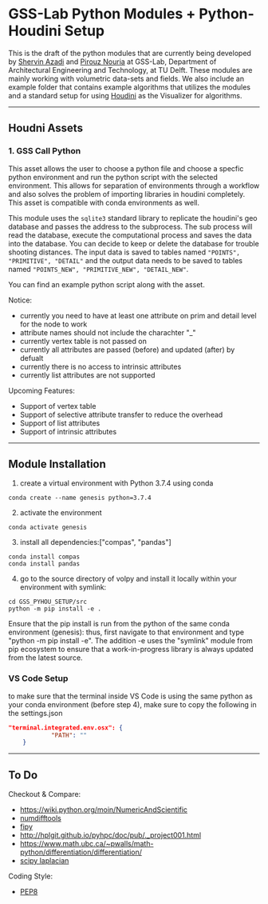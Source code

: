 # GSS-Lab Python Modules + Python-Houdini Setup

This is the draft of the python modules that are currently being developed by [Shervin Azadi](https://github.com/shervinazadi) and [Pirouz Nouria](https://github.com/Pirouz-Nourian) at GSS-Lab, Department of Architectural Engineering and Technology, at TU Delft. These modules are mainly working with volumetric data-sets and fields. We also include an example folder that contains example algorithms that utilizes the modules and a standard setup for using [Houdini](https://www.sidefx.com/) as the Visualizer for algorithms.

---

## Houdni Assets

### 1. GSS Call Python

This asset allows the user to choose a python file and choose a specfic python environment and run the python script with the selected environment. This allows for separation of environments through a workflow and also solves the problem of importing libraries in houdini completely. This asset is compatible with conda environments as well.

This module uses the `sqlite3` standard library to replicate the houdini's geo database and passes the address to the subprocess. The sub process will read the database, execute the computational process and saves the data into the database. You can decide to keep or delete the database for trouble shooting distances. The input data is saved to tables named `"POINTS", "PRIMITIVE", "DETAIL"` and the output data needs to be saved to tables named `"POINTS_NEW", "PRIMITIVE_NEW", "DETAIL_NEW"`.

You can find an example python script along with the asset.

Notice:

- currently you need to have at least one attribute on prim and detail level for the node to work
- attribute names should not include the charachter "\_"
- currently vertex table is not passed on
- currently all attributes are passed (before) and updated (after) by defualt
- currently there is no access to intrinsic attributes
- currently list attributes are not supported

Upcoming Features:

- Support of vertex table
- Support of selective attribute transfer to reduce the overhead
- Support of list attributes
- Support of intrinsic attributes

---

## Module Installation

1. create a virtual environment with Python 3.7.4 using conda

```Shell Script
conda create --name genesis python=3.7.4
```

2. activate the environment

```Shell Script
conda activate genesis
```

3. install all dependencies:["compas", "pandas"]

```Shell Script
conda install compas
conda install pandas
```

4. go to the source directory of volpy and install it locally within your environment with symlink:

```Shell Script
cd GSS_PYHOU_SETUP/src
python -m pip install -e .
```

Ensure that the pip install is run from the python of the same conda environment (genesis): thus, first navigate to that environment and type "python -m pip install -e". The addition -e uses the "symlink" module from pip ecosystem to ensure that a work-in-progress library is always updated from the latest source.

### VS Code Setup

to make sure that the terminal inside VS Code is using the same python as your conda environment (before step 4), make sure to copy the following in the settings.json

```JSON
"terminal.integrated.env.osx": {
            "PATH": ""
    }
```

---

## To Do

Checkout & Compare:

- https://wiki.python.org/moin/NumericAndScientific
- [numdifftools](https://github.com/pbrod/numdifftools)
- [fipy](https://www.ctcms.nist.gov/fipy/)
- http://hplgit.github.io/pyhpc/doc/pub/._project001.html
- https://www.math.ubc.ca/~pwalls/math-python/differentiation/differentiation/
- [scipy laplacian](https://mail.python.org/pipermail/scipy-user/2013-April/034452.html)

Coding Style:

- [PEP8](https://www.python.org/dev/peps/pep-0008/)
